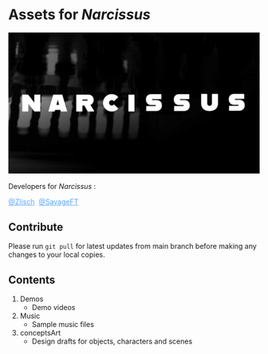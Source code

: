 # Assets for *Narcissus*

<img src="./conceptsArt/6-29/gitCover.jpg" style="pointer-events:none;">

Developers for *Narcissus* : 

<a href="https://github.com/Zlisch" style="color:rgb(88, 166, 255);">@Zlisch</a>&nbsp;&nbsp;<a href="https://github.com/SavageFT" style="color:rgb(88, 166, 255);">@SavageFT</a>

## Contribute

Please run `git pull` for latest updates from main branch before making any changes to your local copies.

## Contents

1. Demos
   - Demo videos
2. Music
   - Sample music files
3. conceptsArt
   - Design drafts for objects, characters and scenes


